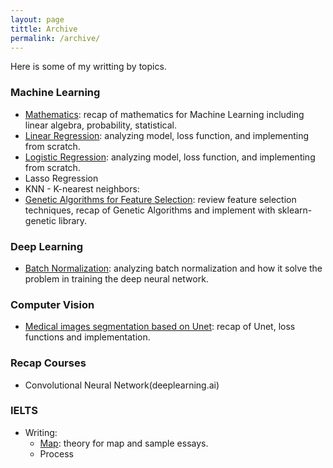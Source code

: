 ```yaml
---
layout: page
tittle: Archive
permalink: /archive/
---
```

Here is some of my writting by topics.

### **Machine Learning**  
* [Mathematics](https://tuongkhangduongle.github.io/Mathematics-for-Machine-Learning/): recap of mathematics for Machine Learning including linear algebra, probability, statistical.
* [Linear Regression](https://tuongkhangduongle.github.io/Linear-Regression-for-Machine-Learning/): analyzing model, loss function, and implementing from scratch.
* [Logistic Regression](https://tuongkhangduongle.github.io/Logistic-Regression-for-Machine-Learning/): analyzing model, loss function, and implementing from scratch.
* Lasso Regression
* KNN - K-nearest neighbors: 
* [Genetic Algorithms for Feature Selection](https://tuongkhangduongle.github.io/Genetic-Algorithms-for-Feature-Selection/): review feature selection techniques, recap of Genetic Algorithms and implement with sklearn-genetic library.

### **Deep Learning**
* [Batch Normalization](https://tuonghangdduongle.github.io/Batch-Normalization/): analyzing batch normalization and how it solve the problem in training the deep neural network.

### **Computer Vision**  
* [Medical images segmentation based on Unet](https://tuongkhangduongle.github.io/Medical-images-segmentation-based-on-Unet/): recap of Unet, loss functions and implementation.
  
### **Recap Courses**  
* Convolutional Neural Network(deeplearning.ai)  
  
### **IELTS**
* Writing:
    * [Map](https://tuongkhangduongle.github.io/Theory-for-MAP-and-sample-essays/): theory for map and sample essays. 
    * Process